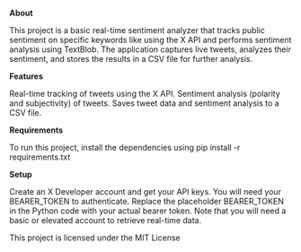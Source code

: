 **About**

This project is a basic real-time sentiment analyzer that tracks public sentiment on specific keywords like using the X API and performs sentiment analysis using TextBlob. 
The application captures live tweets, analyzes their sentiment, and stores the results in a CSV file for further analysis.

**Features**

Real-time tracking of tweets using the X API.
Sentiment analysis (polarity and subjectivity) of tweets.
Saves tweet data and sentiment analysis to a CSV file.

**Requirements**

To run this project, install the dependencies using
pip install -r requirements.txt

**Setup**

Create an X Developer account and get your API keys. You will need your BEARER_TOKEN to authenticate.
Replace the placeholder BEARER_TOKEN in the Python code with your actual bearer token.
Note that you will need a basic or elevated account to retrieve real-time data.


This project is licensed under the MIT License
